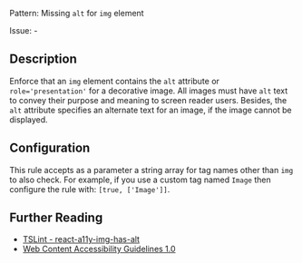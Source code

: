 Pattern: Missing `alt` for `img` element

Issue: -

## Description

Enforce that an `img` element contains the `alt` attribute or
`role='presentation'` for a decorative image. All images must have `alt`
text to convey their purpose and meaning to screen reader users.
Besides, the `alt` attribute specifies an alternate text for an image,
if the image cannot be displayed.  

## Configuration

This rule accepts as a parameter a string array for tag names other than
`img` to also check. For example, if you use a custom tag named `Image`
then configure the rule with: `[true, ['Image']]`.

## Further Reading

* [TSLint - react-a11y-img-has-alt](https://github.com/microsoft/tslint-microsoft-contrib/blob/master/README.md#supported-rules)
* [Web Content Accessibility Guidelines 1.0](https://www.w3.org/TR/WCAG10/wai-pageauth.html#tech-text-equivalent)